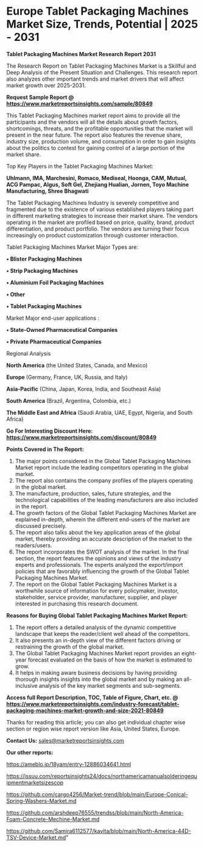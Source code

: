 # Europe Tablet Packaging Machines Market Size, Trends, Potential | 2025 - 2031

<strong>Tablet Packaging Machines Market Research Report 2031</strong>

The Research Report on Tablet Packaging Machines Market is a Skillful and Deep Analysis of the Present Situation and Challenges. This research report also analyzes other important trends and market drivers that will affect market growth over 2025-2031.

<strong>Request Sample Report @ <a href=https://www.marketreportsinsights.com/sample/80849>https://www.marketreportsinsights.com/sample/80849</a></strong>

This Tablet Packaging Machines market report aims to provide all the participants and the vendors will all the details about growth factors, shortcomings, threats, and the profitable opportunities that the market will present in the near future. The report also features the revenue share, industry size, production volume, and consumption in order to gain insights about the politics to contest for gaining control of a large portion of the market share.

Top Key Players in the Tablet Packaging Machines Market:

<strong>Uhlmann, IMA, Marchesini, Romaco, Mediseal, Hoonga, CAM, Mutual, ACG Pampac, Algus, Soft Gel, Zhejiang Hualian, Jornen, Toyo Machine Manufacturing, Shree Bhagwati</strong>

The Tablet Packaging Machines Industry is severely competitive and fragmented due to the existence of various established players taking part in different marketing strategies to increase their market share. The vendors operating in the market are profiled based on price, quality, brand, product differentiation, and product portfolio. The vendors are turning their focus increasingly on product customization through customer interaction.

Tablet Packaging Machines Market Major Types are:

<strong>• Blister Packaging Machines

• Strip Packaging Machines

• Aluminium Foil Packaging Machines

• Other

• Tablet Packaging Machines</strong>

Market Major end-user applications :

<strong>• State-Owned Pharmaceutical Companies

• Private Pharmaceutical Companies</strong>

Regional Analysis

</u><strong><b>North America</b></strong> (the United States, Canada, and Mexico)

<strong><b>Europe </b></strong>(Germany, France, UK, Russia, and Italy)

<strong><b>Asia-Pacific</b></strong> (China, Japan, Korea, India, and Southeast Asia)

<strong><b>South America</b></strong> (Brazil, Argentina, Colombia, etc.)

<strong><b>The Middle East and Africa</b></strong> (Saudi Arabia, UAE, Egypt, Nigeria, and South Africa)

<strong>Go For Interesting Discount Here: <a href=https://www.marketreportsinsights.com/discount/80849>https://www.marketreportsinsights.com/discount/80849</a></strong>

<strong>Points Covered in The Report:</strong>
<ol>
  <li>The major points considered in the Global Tablet Packaging Machines Market report include the leading competitors operating in the global market.</li>
  <li>The report also contains the company profiles of the players operating in the global market.</li>
  <li>The manufacture, production, sales, future strategies, and the technological capabilities of the leading manufacturers are also included in the report.</li>
  <li>The growth factors of the Global Tablet Packaging Machines Market are explained in-depth, wherein the different end-users of the market are discussed precisely.</li>
  <li>The report also talks about the key application areas of the global market, thereby providing an accurate description of the market to the readers/users.</li>
  <li>The report incorporates the SWOT analysis of the market. In the final section, the report features the opinions and views of the industry experts and professionals. The experts analyzed the export/import policies that are favorably influencing the growth of the Global Tablet Packaging Machines Market.</li>
  <li>The report on the Global Tablet Packaging Machines Market is a worthwhile source of information for every policymaker, investor, stakeholder, service provider, manufacturer, supplier, and player interested in purchasing this research document.</li>
</ol>
<strong>Reasons for Buying Global Tablet Packaging Machines Market Report:</strong>

<ol>
  <li>The report offers a detailed analysis of the dynamic competitive landscape that keeps the reader/client well ahead of the competitors.</li>
  <li>It also presents an in-depth view of the different factors driving or restraining the growth of the global market.</li>
  <li>The Global Tablet Packaging Machines Market report provides an eight-year forecast evaluated on the basis of how the market is estimated to grow.</li>
  <li>It helps in making aware business decisions by having providing thorough insights insights into the global market and by making an all-inclusive analysis of the key market segments and sub-segments.</li>
</ol>
<strong>Access full Report Description, TOC, Table of Figure, Chart, etc. @ <a href=https://www.marketreportsinsights.com/industry-forecast/tablet-packaging-machines-market-growth-and-size-2021-80849>https://www.marketreportsinsights.com/industry-forecast/tablet-packaging-machines-market-growth-and-size-2021-80849</a></strong>


Thanks for reading this article; you can also get individual chapter wise section or region wise report version like Asia, United States, Europe.

<strong>Contact Us:</strong>
sales@marketreportsinsights.com

<strong>Our other reports:</strong>

<a href=https://ameblo.jp/18yam/entry-12886034641.html>https://ameblo.jp/18yam/entry-12886034641.html</a>

<a href=https://issuu.com/reportsinsights24/docs/northamericamanualsolderingequipmentmarketsizescop>https://issuu.com/reportsinsights24/docs/northamericamanualsolderingequipmentmarketsizescop</a>

<a href=https://github.com/cargo4256/Market-trend/blob/main/Europe-Conical-Spring-Washers-Market.md>https://github.com/cargo4256/Market-trend/blob/main/Europe-Conical-Spring-Washers-Market.md</a>

<a href=https://github.com/arshdeep76555/trendss/blob/main/North-America-Foam-Concrete-Mechine-Market.md>https://github.com/arshdeep76555/trendss/blob/main/North-America-Foam-Concrete-Mechine-Market.md</a>

<a href=https://github.com/Samira6112577/kavita/blob/main/North-America-44D-TSV-Device-Market.md>https://github.com/Samira6112577/kavita/blob/main/North-America-44D-TSV-Device-Market.md</a>"
